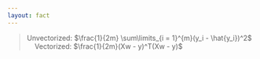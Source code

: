 ```yaml
---
layout: fact
---
```


<Congratz
  achievement="on knowing your first loss function!"
  message="Remember its name: Mean Squared Error"
  secondary="Also remember the how and why."
  caveat="Even if you can't remember either formula"
/>

> Unvectorized: $\frac{1}{2m} \sum\limits_{i = 1}^{m}(y_i - \hat{y_i})^2$
> &nbsp; &nbsp; Vectorized: <span class="vectorized">$\frac{1}{2m}(Xw - y)^T(Xw - y)$</span>

<style>
  .katex {
    color: darkorange;
  }
</style>